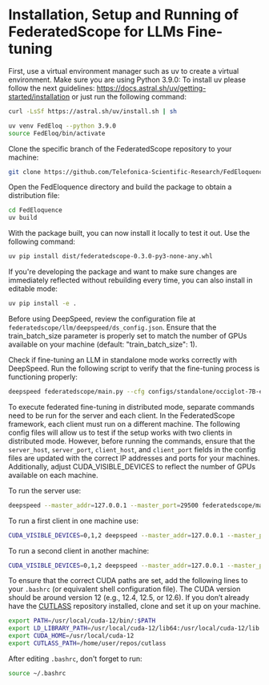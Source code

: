 # Installation, Setup and Running of FederatedScope for LLMs Fine-tuning

First, use a virtual environment manager such as uv to create a virtual environment. Make sure you are using Python 3.9.0:
To install uv please follow the next guidelines: https://docs.astral.sh/uv/getting-started/installation or just run the following command:

```bash
curl -LsSf https://astral.sh/uv/install.sh | sh
```

```bash
uv venv FedEloq --python 3.9.0
source FedEloq/bin/activate
```

Clone the specific branch of the FederatedScope repository to your machine:

```bash
git clone https://github.com/Telefonica-Scientific-Research/FedEloquence.git
```

Open the FedEloquence directory and build the package to obtain a distribution file:
```bash
cd FedEloquence
uv build
```

With the package built, you can now install it locally to test it out. Use the following command:
```bash
uv pip install dist/federatedscope-0.3.0-py3-none-any.whl
```

If you're developing the package and want to make sure changes are immediately reflected without rebuilding every time, you can also install in editable mode: 

```bash
uv pip install -e .
```

Before using DeepSpeed, review the configuration file at `federatedscope/llm/deepspeed/ds_config.json`. Ensure that the train_batch_size parameter is properly set to match the number of GPUs available on your machine (default: "train_batch_size": 1).

Check if fine-tuning an LLM in standalone mode works correctly with DeepSpeed. Run the following script to verify that the fine-tuning process is functioning properly:

```bash
deepspeed federatedscope/main.py --cfg configs/standalone/occiglot-7B-eu5-instruct/ds_3c_200r_30ls.yaml
```

To execute federated fine-tuning in distributed mode, separate commands need to be run for the server and each client. In the FederatedScope framework, each client must run on a different machine. The following config files will allow us to test if the setup works with two clients in distributed mode. However, before running the commands, ensure that the `server_host`, `server_port`, `client_host`, and `client_port` fields in the config files are updated with the correct IP addresses and ports for your machines. Additionally, adjust CUDA_VISIBLE_DEVICES to reflect the number of GPUs available on each machine.

To run the server use:
```bash
deepspeed --master_addr=127.0.0.1 --master_port=29500 federatedscope/main.py --cfg configs/distributed/Phi-3.5-mini-instruct/server_ds_2c_200r_30ls.yaml
```

To run a first client in one machine use:
```bash
CUDA_VISIBLE_DEVICES=0,1,2 deepspeed --master_addr=127.0.0.1 --master_port=29500 federatedscope/main.py --cfg configs/distributed/Phi-3.5-mini-instruct/client_1_ds_2c_200r_30ls.yaml
```

To run a second client in another machine:
```bash
CUDA_VISIBLE_DEVICES=0,1,2 deepspeed --master_addr=127.0.0.1 --master_port=29500 federatedscope/main.py --cfg configs/distributed/Phi-3.5-mini-instruct/client_2_ds_2c_200r_30ls.yaml 
```

To ensure that the correct CUDA paths are set, add the following lines to your `.bashrc` (or equivalent shell configuration file). The CUDA version should be around version 12 (e.g., 12.4, 12.5, or 12.6). If you don’t already have the [CUTLASS](https://github.com/NVIDIA/cutlass) repository installed, clone and set it up on your machine.

```bash
export PATH=/usr/local/cuda-12/bin/:$PATH
export LD_LIBRARY_PATH=/usr/local/cuda-12/lib64:/usr/local/cuda-12/lib:$LD_LIBRARY_PATH
export CUDA_HOME=/usr/local/cuda-12
export CUTLASS_PATH=/home/user/repos/cutlass 
```

After editing `.bashrc`, don't forget to run:

```bash
source ~/.bashrc
```